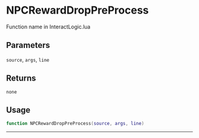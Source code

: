 # NPCRewardDropPreProcess
Function name in InteractLogic.lua
## Parameters
`source`, `args`, `line`
## Returns
`none`
## Usage
```lua
function NPCRewardDropPreProcess(source, args, line)
```
---
